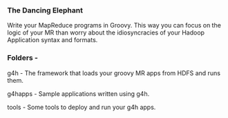 ### The Dancing Elephant

Write your MapReduce programs in Groovy. This way you can focus on the logic of your MR than worry about the idiosyncracies of your Hadoop Application syntax and formats.


### Folders -

g4h - The framework that loads your groovy MR apps from HDFS and runs them.

g4happs - Sample applications written using g4h.

tools - Some tools to deploy and run your g4h apps.
